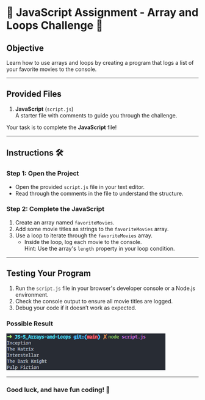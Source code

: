 # 🚀 JavaScript Assignment - Array and Loops Challenge 🔁

## Objective

Learn how to use arrays and loops by creating a program that logs a list of your favorite movies to the console.

---

## Provided Files

1. **JavaScript** (`script.js`)  
   A starter file with comments to guide you through the challenge.

Your task is to complete the **JavaScript** file!

---

## Instructions 🛠️

### Step 1: Open the Project

- Open the provided `script.js` file in your text editor.
- Read through the comments in the file to understand the structure.

### Step 2: Complete the JavaScript

1. Create an array named `favoriteMovies`.
2. Add some movie titles as strings to the `favoriteMovies` array.
3. Use a loop to iterate through the `favoriteMovies` array.
   - Inside the loop, log each movie to the console.  
     Hint: Use the array's `length` property in your loop condition.

---

## Testing Your Program

1. Run the `script.js` file in your browser's developer console or a Node.js environment.
2. Check the console output to ensure all movie titles are logged.
3. Debug your code if it doesn’t work as expected.

### Possible Result

![possible_outcome](possible-outcome.png)

---

### Good luck, and have fun coding! 🎉
